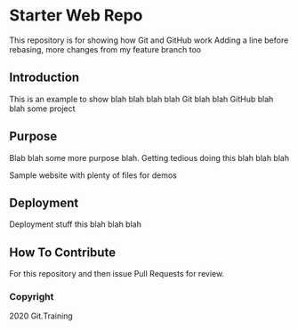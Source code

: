 # Starter Web Repo

This repository is for showing how Git and GitHub work
Adding a line before rebasing, more changes from my feature
branch too

## Introduction

This is an example to show blah blah blah blah
Git blah blah GitHub blah blah some project

## Purpose

Blab blah some more purpose blah.  Getting tedious doing
this blah blah blah

Sample website with plenty of files for demos

## Deployment

Deployment stuff this blah blah blah

## How To Contribute

For this repository and then issue Pull Requests for review.

### Copyright

2020 Git.Training